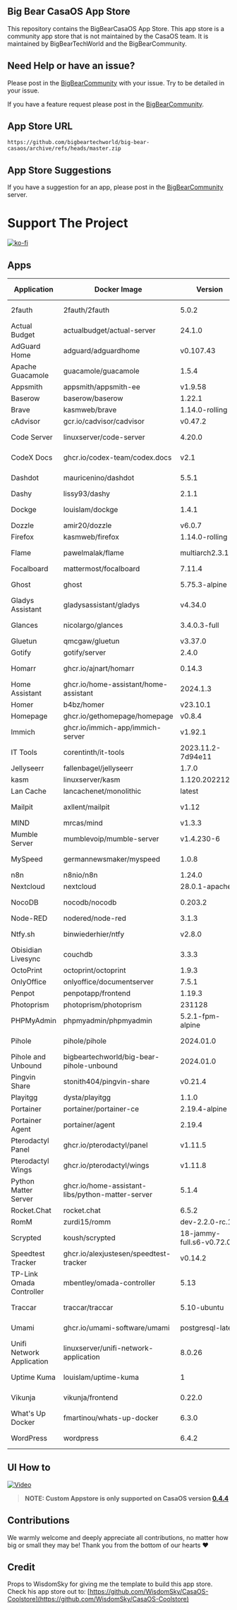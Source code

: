 ## Big Bear CasaOS App Store

This repository contains the BigBearCasaOS App Store. This app store is a community app store that is not maintained by the CasaOS team. It is maintained by BigBearTechWorld and the BigBearCommunity.

## Need Help or have an issue?

Please post in the [BigBearCommunity](https://community.bigbeartechworld.com/c/big-bear-casas/10) with your issue. Try to be detailed in your issue.

If you have a feature request please post in the [BigBearCommunity](https://community.bigbeartechworld.com/c/big-bear-casaos/bigbearcasaos-suggestions/40).

## App Store URL

```text
https://github.com/bigbeartechworld/big-bear-casaos/archive/refs/heads/master.zip
```

## App Store Suggestions

If you have a suggestion for an app, please post in the [BigBearCommunity](https://community.bigbeartechworld.com) server.

# Support The Project

[![ko-fi](https://ko-fi.com/img/githubbutton_sm.svg)](https://ko-fi.com/E1E5NDK3I)

## Apps

| Application               | Docker Image                                     | Version                  | YouTube Video                                                                                                       | Docs                                                                                           |
| ------------------------- | ------------------------------------------------ | ------------------------ | ------------------------------------------------------------------------------------------------------------------- | ---------------------------------------------------------------------------------------------- |
| 2fauth                    | 2fauth/2fauth                                    | 5.0.2                    | [YouTube Video](https://youtu.be/yCnjxSryD_U)                                                                       |                                                                                                |
| Actual Budget             | actualbudget/actual-server                       | 24.1.0                   | [YouTube Video](https://youtu.be/fa8j7ZfkYaM)                                                                       |                                                                                                |
| AdGuard Home              | adguard/adguardhome                              | v0.107.43                | [YouTube Video](https://youtu.be/6cu0kfP50Jg)                                                                       |                                                                                                |
| Apache Guacamole          | guacamole/guacamole                              | 1.5.4                    | [YouTube Video](https://youtu.be/6cu0kfP50Jg)                                                                       |                                                                                                |
| Appsmith                  | appsmith/appsmith-ee                             | v1.9.58                  |                                                                                                                     |                                                                                                |
| Baserow                   | baserow/baserow                                  | 1.22.1                   |                                                                                                                     |                                                                                                |
| Brave                     | kasmweb/brave                                    | 1.14.0-rolling           |                                                                                                                     |                                                                                                |
| cAdvisor                  | gcr.io/cadvisor/cadvisor                         | v0.47.2                  |                                                                                                                     |                                                                                                |
| Code Server               | linuxserver/code-server                          | 4.20.0                   | [YouTube Video](https://youtu.be/aiYcwXDfgE8)                                                                       |                                                                                                |
| CodeX Docs                | ghcr.io/codex-team/codex.docs                    | v2.1                     | [YouTube Video](https://youtu.be/dKm2VJwam24)                                                                       |                                                                                                |
| Dashdot                   | mauricenino/dashdot                              | 5.5.1                    | [YouTube Video](https://youtu.be/if_fyuX_5fU)                                                                       |                                                                                                |
| Dashy                     | lissy93/dashy                                    | 2.1.1                    |                                                                                                                     |                                                                                                |
| Dockge                    | louislam/dockge                                  | 1.4.1                    | [YouTube Video](https://youtu.be/8Z6psh-t5iU)                                                                       |                                                                                                |
| Dozzle                    | amir20/dozzle                                    | v6.0.7                   |                                                                                                                     |
| Firefox                   | kasmweb/firefox                                  | 1.14.0-rolling           |                                                                                                                     |
| Flame                     | pawelmalak/flame                                 | multiarch2.3.1           | [YouTube Video](https://youtu.be/p_P_jKmJRz8)                                                                       |                                                                                                |
| Focalboard                | mattermost/focalboard                            | 7.11.4                   |                                                                                                                     |                                                                                                |
| Ghost                     | ghost                                            | 5.75.3-alpine            | [YouTube Video](https://youtu.be/oJZK9vH4W4Y)                                                                       |                                                                                                |
| Gladys Assistant          | gladysassistant/gladys                           | v4.34.0                  |                                                                                                                     |
| Glances                   | nicolargo/glances                                | 3.4.0.3-full             | [YouTube Video](https://youtu.be/nwsVJ0QB0sM)                                                                       |
| Gluetun                   | qmcgaw/gluetun                                   | v3.37.0                  |                                                                                                                     | [Docs](https://community.bigbeartechworld.com/t/added-gluetun-to-big-bear-casaos/175)          |
| Gotify                    | gotify/server                                    | 2.4.0                    |                                                                                                                     |
| Homarr                    | ghcr.io/ajnart/homarr                            | 0.14.3                   | [YouTube Video](https://youtu.be/H4rzZNO47Uk)                                                                       |
| Home Assistant            | ghcr.io/home-assistant/home-assistant            | 2024.1.3                 |                                                                                                                     |
| Homer                     | b4bz/homer                                       | v23.10.1                 |                                                                                                                     |
| Homepage                  | ghcr.io/gethomepage/homepage                     | v0.8.4                   |                                                                                                                     |
| Immich                    | ghcr.io/immich-app/immich-server                 | v1.92.1                  |                                                                                                                     |
| IT Tools                  | corentinth/it-tools                              | 2023.11.2-7d94e11        | [YouTube Video](https://youtu.be/MlGypCrUJug)                                                                       |                                                                                                |
| Jellyseerr                | fallenbagel/jellyseerr                           | 1.7.0                    |                                                                                                                     |
| kasm                      | linuxserver/kasm                                 | 1.120.20221218           |                                                                                                                     |
| Lan Cache                 | lancachenet/monolithic                           | latest                   |                                                                                                                     |
| Mailpit                   | axllent/mailpit                                  | v1.12                    | [YouTube Video](https://youtu.be/2MY3S6csrVw)                                                                       |
| MIND                      | mrcas/mind                                       | v1.3.3                   |                                                                                                                     |
| Mumble Server             | mumblevoip/mumble-server                         | v1.4.230-6               |                                                                                                                     |
| MySpeed                   | germannewsmaker/myspeed                          | 1.0.8                    | [YouTube Video](https://youtu.be/7roj87Fytz0)                                                                       |
| n8n                       | n8nio/n8n                                        | 1.24.0                   |                                                                                                                     |
| Nextcloud                 | nextcloud                                        | 28.0.1-apache            |                                                                                                                     |
| NocoDB                    | nocodb/nocodb                                    | 0.203.2                  | [YouTube Video](https://youtu.be/mO2YzWpBu4o)                                                                       | [Docs](https://community.bigbeartechworld.com/t/added-nocodb-to-big-bear-casaos/177)           |
| Node-RED                  | nodered/node-red                                 | 3.1.3                    |                                                                                                                     |
| Ntfy.sh                   | binwiederhier/ntfy                               | v2.8.0                   | [YouTube Video](https://youtu.be/wSWhtSNwTd8)                                                                       |
| Obisidian Livesync        | couchdb                                          | 3.3.3                    |                                                                                                                     |
| OctoPrint                 | octoprint/octoprint                              | 1.9.3                    |                                                                                                                     |
| OnlyOffice                | onlyoffice/documentserver                        | 7.5.1                    |                                                                                                                     |
| Penpot                    | penpotapp/frontend                               | 1.19.3                   |                                                                                                                     |
| Photoprism                | photoprism/photoprism                            | 231128                   |                                                                                                                     |
| PHPMyAdmin                | phpmyadmin/phpmyadmin                            | 5.2.1-fpm-alpine         |                                                                                                                     |
| Pihole                    | pihole/pihole                                    | 2024.01.0                | [YouTube Video](https://youtu.be/FcMF1sYacqk)                                                                       |                                                                                                |
| Pihole and Unbound        | bigbeartechworld/big-bear-pihole-unbound         | 2024.01.0                | [YouTube Video](https://youtu.be/ByFSgnnUuBI)                                                                       | [Docs](https://community.bigbeartechworld.com/t/added-pihole-and-unbound-to-bigbearcasaos/191) |
| Pingvin Share             | stonith404/pingvin-share                         | v0.21.4                  | [YouTube Video](https://youtu.be/SRJUS7h1vhU)                                                                       |
| Playitgg                  | dysta/playitgg                                   | 1.1.0                    |                                                                                                                     |
| Portainer                 | portainer/portainer-ce                           | 2.19.4-alpine            |                                                                                                                     |
| Portainer Agent           | portainer/agent                                  | 2.19.4                   |                                                                                                                     |
| Pterodactyl Panel         | ghcr.io/pterodactyl/panel                        | v1.11.5                  |                                                                                                                     |
| Pterodactyl Wings         | ghcr.io/pterodactyl/wings                        | v1.11.8                  |                                                                                                                     |
| Python Matter Server      | ghcr.io/home-assistant-libs/python-matter-server | 5.1.4                    |                                                                                                                     |
| Rocket.Chat               | rocket.chat                                      | 6.5.2                    |                                                                                                                     |
| RomM                      | zurdi15/romm                                     | dev-2.2.0-rc.1           |                                                                                                                     |
| Scrypted                  | koush/scrypted                                   | 18-jammy-full.s6-v0.72.0 | [YouTube Video](https://community.bigbeartechworld.com/t/how-to-install-scrypted-on-casaos-using-bigbearcasaos/155) |
| Speedtest Tracker         | ghcr.io/alexjustesen/speedtest-tracker           | v0.14.2                  | [YouTube Video](https://youtu.be/TLjS8xNNwis)                                                                       |                                                                                                |
| TP-Link Omada Controller  | mbentley/omada-controller                        | 5.13                     |                                                                                                                     |
| Traccar                   | traccar/traccar                                  | 5.10-ubuntu              | [YouTube Video](https://youtu.be/zn_tu9r6g-w)                                                                       |
| Umami                     | ghcr.io/umami-software/umami                     | postgresql-latest        | [YouTube Video](https://youtu.be/4DEF5fNf8hU)                                                                       |
| Unifi Network Application | linuxserver/unifi-network-application            | 8.0.26                   |                                                                                                                     |
| Uptime Kuma               | louislam/uptime-kuma                             | 1                        | [YouTube Video](https://youtu.be/Why5NU_Wafw)                                                                       |                                                                                                |
| Vikunja                   | vikunja/frontend                                 | 0.22.0                   | [YouTube Video](https://youtu.be/vZzic6DsC2w)                                                                       |
| What's Up Docker          | fmartinou/whats-up-docker                        | 6.3.0                    |                                                                                                                     |
| WordPress                 | wordpress                                        | 6.4.2                    | [YouTube Video](https://youtu.be/j5M4qlRCbYs)                                                                       |                                                                                                |

## UI How to

[![Video](https://img.youtube.com/vi/rqFUeDDb5uA/0.jpg)](https://youtu.be/rqFUeDDb5uA)

> **NOTE: Custom Appstore is only supported on CasaOS version [0.4.4](https://blog.casaos.io/blog/32.html)**

## Contributions

We warmly welcome and deeply appreciate all contributions, no matter how big or small they may be! Thank you from the bottom of our hearts ❤️

## Credit

Props to WisdomSky for giving me the template to build this app store. Check his app store out to: [https://github.com/WisdomSky/CasaOS-Coolstore](https://github.com/WisdomSky/CasaOS-Coolstore)
